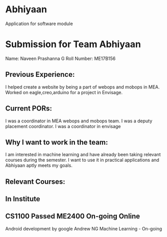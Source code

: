 # Abhiyaan
Application for software module

Submission for Team Abhiyaan
============================
Name: Naveen Prashanna G
Roll Number: ME17B156


Previous Experience:
-------------------
I helped create a website by being a part of webops and mobops in MEA.
Worked on eagle,creo,arduino for a project in Envisage.

Current PORs:
-------------
I was a coordinator in MEA webops and mobops team.
I was a deputy placement coordinator.
I was a coordinator in envisage 

Why I want to work in the team:
------------------------------
I am interested in machine learning and have already been taking relevant courses during the semester.
I want to use it in practical applications and Abhiyaan aptly meets my goals.

Relevant Courses:
----------------
In Institute
------------
CS1100 Passed
ME2400 On-going
Online
------
Android development by google
Andrew NG Machine Learning - On-going

